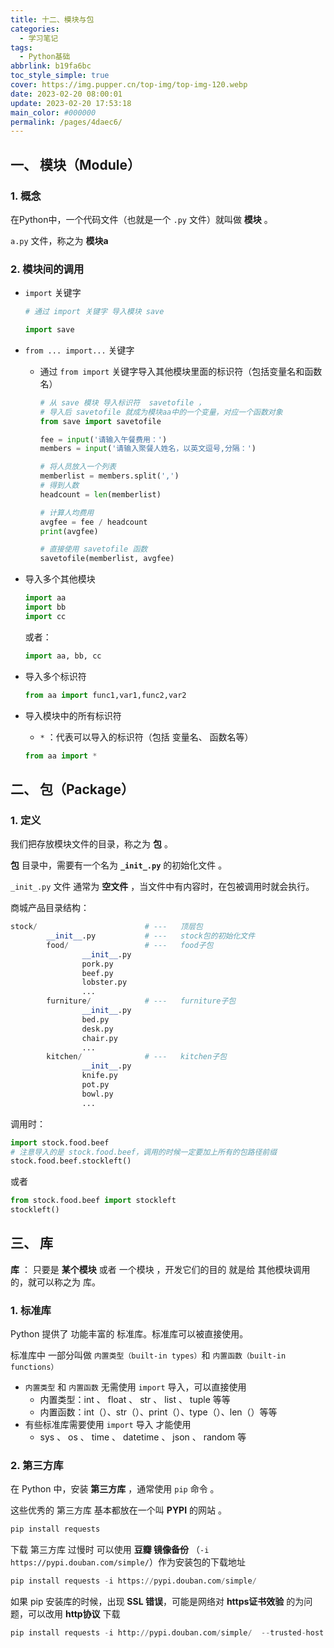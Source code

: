 ```yaml
---
title: 十二、模块与包
categories: 
  - 学习笔记
tags: 
  - Python基础
abbrlink: b19fa6bc
toc_style_simple: true
cover: https://img.pupper.cn/top-img/top-img-120.webp
date: 2023-02-20 08:00:01
update: 2023-02-20 17:53:18
main_color: #000000
permalink: /pages/4daec6/
---
```

## 一、 模块（Module）

### 1. 概念

在Python中，一个代码文件（也就是一个 `.py` 文件）就叫做 **模块** 。

`a.py` 文件，称之为 **模块a**

### 2. 模块间的调用

-   `import` 关键字

    ```python
    # 通过 import 关键字 导入模块 save
    
    import save
    ```

-   `from ... import...` 关键字

    -   通过 `from import` 关键字导入其他模块里面的标识符（包括变量名和函数名）

        ```python
        # 从 save 模块 导入标识符  savetofile ，
        # 导入后 savetofile 就成为模块aa中的一个变量，对应一个函数对象
        from save import savetofile
        
        fee = input('请输入午餐费用：')
        members = input('请输入聚餐人姓名，以英文逗号,分隔：')
        
        # 将人员放入一个列表
        memberlist = members.split(',') 
        # 得到人数
        headcount = len(memberlist) 
        
        # 计算人均费用
        avgfee = fee / headcount
        print(avgfee)
        
        # 直接使用 savetofile 函数
        savetofile(memberlist, avgfee) 
        ```

-   导入多个其他模块

    ```python
    import aa
    import bb
    import cc
    ```

    或者：

    ```python
    import aa, bb, cc
    ```

-   导入多个标识符

    ```python
    from aa import func1,var1,func2,var2
    ```

-   导入模块中的所有标识符

    -   `*` ：代表可以导入的标识符（包括 变量名、 函数名等）

    ```python
    from aa import *
    ```

## 二、 包（Package）

### 1. 定义

我们把存放模块文件的目录，称之为 **包** 。

**包** 目录中，需要有一个名为 **`_init_.py`** 的初始化文件 。

`_init_.py` 文件 通常为 **空文件** ，当文件中有内容时，在包被调用时就会执行。

商城产品目录结构：

```python
stock/                        # ---   顶层包
        __init__.py           # ---   stock包的初始化文件
        food/                 # ---   food子包
                __init__.py
                pork.py
                beef.py
                lobster.py
                ...
        furniture/            # ---   furniture子包
                __init__.py
                bed.py
                desk.py
                chair.py
                ...
        kitchen/              # ---   kitchen子包
                __init__.py
                knife.py
                pot.py
                bowl.py
                ...
```

调用时：

```python
import stock.food.beef
# 注意导入的是 stock.food.beef，调用的时候一定要加上所有的包路径前缀
stock.food.beef.stockleft()
```

或者

```python
from stock.food.beef import stockleft
stockleft()
```

## 三、 库

**库** ： 只要是 **某个模块** 或者 一个模块 ，开发它们的目的 就是给 其他模块调用的，就可以称之为 库。

### 1. 标准库

Python 提供了 功能丰富的 标准库。标准库可以被直接使用。

标准库中 一部分叫做 `内置类型（built-in types）`和 `内置函数（built-in functions）`

-   `内置类型` 和 `内置函数` 无需使用 `import` 导入，可以直接使用
    -   内置类型：int 、 float 、 str 、 list 、 tuple 等等
    -   内置函数：int（）、str（）、print（）、type（）、len（）等等
-   有些标准库需要使用 `import` 导入 才能使用
    -   sys 、 os 、 time 、 datetime 、 json 、 random 等

### 2. 第三方库

在 Python 中，安装 **第三方库** ，通常使用 `pip` 命令 。

这些优秀的 第三方库 基本都放在一个叫 **PYPI** 的网站 。

```python
pip install requests
```

下载 第三方库 过慢时 可以使用 **豆瓣 镜像备份** （`-i https://pypi.douban.com/simple/`）作为安装包的下载地址

```python
pip install requests -i https://pypi.douban.com/simple/
```

如果 pip 安装库的时候，出现 **SSL 错误**，可能是网络对 **https证书效验** 的为问题，可以改用 **http协议** 下载

```python
pip install requests -i http://pypi.douban.com/simple/  --trusted-host pypi.douban.com
```

